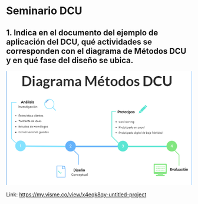# Seminario DCU
## 1. Indica en el documento del ejemplo de aplicación del DCU, qué actividades se corresponden con el diagrama de Métodos DCU y en qué fase del diseño se ubica.

![Diagrama Método DCU](img/dcu.png)

Link: <https://my.visme.co/view/x4eqk8qy-untitled-project>
